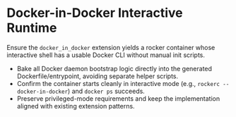 # Docker-in-Docker Interactive Runtime

Ensure the `docker_in_docker` extension yields a rocker container whose interactive shell has a usable Docker CLI without manual init scripts.

- Bake all Docker daemon bootstrap logic directly into the generated Dockerfile/entrypoint, avoiding separate helper scripts.
- Confirm the container starts cleanly in interactive mode (e.g., `rockerc --docker-in-docker`) and `docker ps` succeeds.
- Preserve privileged-mode requirements and keep the implementation aligned with existing extension patterns.
